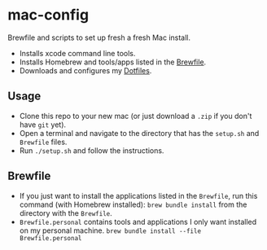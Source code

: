 # mac-config
Brewfile and scripts to set up fresh a fresh Mac install.

- Installs xcode command line tools.
- Installs Homebrew and tools/apps listed in the [Brewfile](Brewfile).
- Downloads and configures my
  [Dotfiles](https://github.com/dcchambers/dotfiles).

## Usage

- Clone this repo to your new mac (or just download a `.zip` if you don't have
  `git` yet).
- Open a terminal and navigate to the directory that has the `setup.sh` and
  `Brewfile` files.
- Run `./setup.sh` and follow the instructions.

## Brewfile

- If you just want to install the applications listed in the `Brewfile`, run
  this command (with Homebrew installed): `brew bundle install` from the
  directory with the `Brewfile`.
- `Brewfile.personal` contains tools and applications I only want installed on
  my personal machine. `brew bundle install --file Brewfile.personal`
